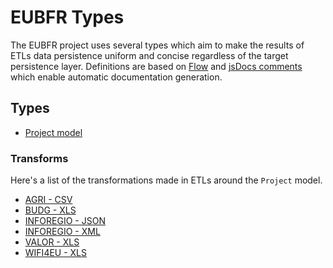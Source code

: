# EUBFR Types

The EUBFR project uses several types which aim to make the results of ETLs data persistence uniform and concise regardless of the target persistence layer. Definitions are based on [Flow](https://flow.org/) and [jsDocs comments](http://usejsdoc.org/) which enable automatic documentation generation.

## Types

* [Project model](./Project.md)

### Transforms

Here's a list of the transformations made in ETLs around the `Project` model.

* [AGRI - CSV](./etls/agri-csv.md)
* [BUDG - XLS](./etls/budg-xls.md)
* [INFOREGIO - JSON](./etls/inforegio-json.md)
* [INFOREGIO - XML](./etls/inforegio-xml.md)
* [VALOR - XLS](./etls/valor-xls.md)
* [WIFI4EU - XLS](./etls/wifi4eu-xls.md)
